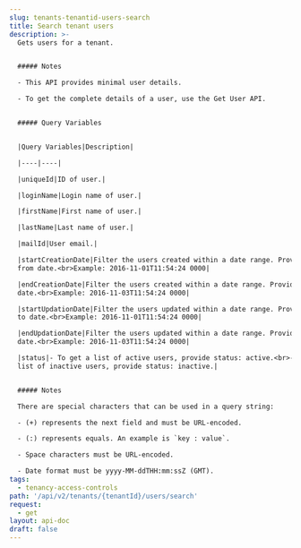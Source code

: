 ```yaml
---
slug: tenants-tenantid-users-search
title: Search tenant users
description: >-
  Gets users for a tenant.


  ##### Notes

  - This API provides minimal user details.

  - To get the complete details of a user, use the Get User API.


  ##### Query Variables


  |Query Variables|Description|

  |----|----|

  |uniqueId|ID of user.|

  |loginName|Login name of user.|

  |firstName|First name of user.|

  |lastName|Last name of user.|

  |mailId|User email.|

  |startCreationDate|Filter the users created within a date range. Provide the
  from date.<br>Example: 2016-11-01T11:54:24 0000|

  |endCreationDate|Filter the users created within a date range. Provide the to
  date.<br>Example: 2016-11-03T11:54:24 0000|

  |startUpdationDate|Filter the users updated within a date range. Provide the
  to date.<br>Example: 2016-11-01T11:54:24 0000|

  |endUpdationDate|Filter the users updated within a date range. Provide the to
  date.<br>Example: 2016-11-03T11:54:24 0000|

  |status|- To get a list of active users, provide status: active.<br>- To fetch
  list of inactive users, provide status: inactive.|


  ##### Notes

  There are special characters that can be used in a query string:

  - (+) represents the next field and must be URL-encoded.

  - (:) represents equals. An example is `key : value`.

  - Space characters must be URL-encoded.

  - Date format must be yyyy-MM-ddTHH:mm:ssZ (GMT).
tags:
  - tenancy-access-controls
path: '/api/v2/tenants/{tenantId}/users/search'
request:
  - get
layout: api-doc
draft: false
---
```


